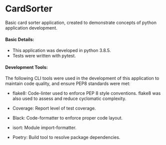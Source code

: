 # CardSorter

Basic card sorter application, created to demonstrate concepts of python application development.

#### Basic Details:
- This application was developed in python 3.8.5.
- Tests were written with pytest.

#### Development Tools:
The following CLI tools were used in the development of this 
application to maintain code quality, and ensure PEP8 standards were met:

- flake8: Code-linter used to enforce PEP 8 style conventions. 
flake8 was also used to assess and reduce cyclomatic complexity.

- Coverage: Report level of test coverage.

- Black: Code-formatter to enforce proper code layout.

- isort: Module import-formatter.

- Poetry: Build tool to resolve package dependencies.

